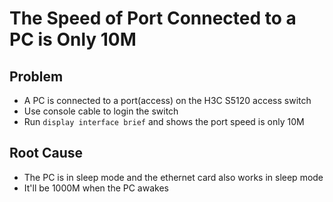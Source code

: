 # The Speed of Port Connected to a PC is Only 10M

## Problem
* A PC is connected to a port(access) on the H3C S5120 access switch
* Use console cable to login the switch
* Run `display interface brief` and shows the port speed is only 10M

## Root Cause
* The PC is in sleep mode and the ethernet card also works in sleep mode
* It'll be 1000M when the PC awakes
